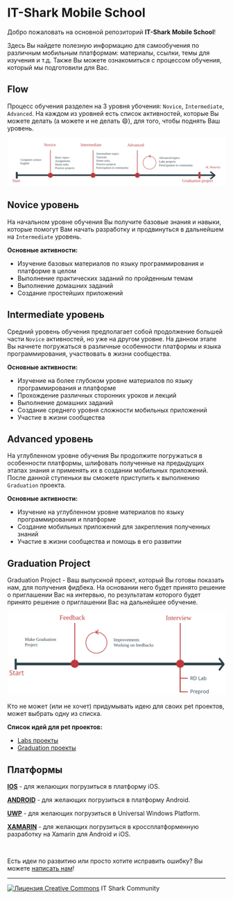 # IT-Shark Mobile School

Добро пожаловать на основной репозиторий **IT-Shark Mobile School**!

Здесь Вы найдете полезную информацию для самообучения по различным мобильным платформам: материалы, ссылки, темы для изучения и т.д. Также Вы можете ознакомиться с процессом обучения, который мы подготовили для Вас.

## Flow

Процесс обучения разделен на 3 уровня убочения: `Novice`, `Intermediate`, `Advanced`. На каждом из уровней есть список активностей, которые Вы можете делать (а можете и не делать :smile:), для того, чтобы поднять Ваш уровень.

<img src="images/IT-Shark_Flow_2.svg?sanitize=true">

## Novice уровень

На начальном уровне обучения Вы получите базовые знания и навыки, которые помогут Вам начать разработку и продвинуться в дальнейшем на `Intermediate` уровень.

**Основные активности:**
- Изучение базовых материалов по языку программирования и платформе в целом
- Выполнение практических заданий по пройденным темам
- Выполнение домашних заданий
- Создание простейших приложений

## Intermediate уровень

Средний уровень обучения предполагает собой продолжение большей части `Novice` активностей, но уже на другом уровне. На данном этапе Вы начнете погружаться в различные особенности платформы и языка программирования, участвовать в жизни сообщества.

**Основные активности:**
- Изучение на более глубоком уровне материалов по языку программирования и платформе
- Прохождение различных сторонних уроков и лекций
- Выполнение домашних заданий
- Создание среднего уровня сложности мобильных приложений
- Участие в жизни сообщества

## Advanced уровень

На углубленном уровне обучения Вы продолжите погружаться в особенности платформы, шлифовать полученные на предыдущих этапах знания и применять их в создании мобильных приложений. После данной ступеньки вы сможете приступить к выполнению `Graduation` проекта.

**Основные активности:**
- Изучение на углубленном уровне материалов по языку программирования и платформе
- Создание мобильных приложений для закрепления полученных знаний
- Участие в жизни сообщества и помощь в его развитии

## Graduation Project

Graduation Project - Ваш выпускной проект, который Вы готовы показать нам, для получения фидбека. На основании него будет принято решение о приглашении Вас на интервью, по результатам которого будет принято решение о приглашении Вас на дальнейшее обучение.

<img src="images/Graduation_Flow_2.svg?sanitize=true" width="600">

Кто не может (или не хочет) придумывать идею для своих pet проектов, может выбрать одну из списка.

**Список идей для pet проектов:**
- [Labs проекты](LabsProjects.md)
- [Graduation проекты](GraduationProjects.md)

## Платформы

[**IOS**](https://github.com/it-shark-pro/mobile-ios) - для желающих погрузиться в платформу iOS.

[**ANDROID**](https://github.com/it-shark-pro/mobile-android) - для желающих погрузиться в платформу Android.

[**UWP**](https://github.com/it-shark-pro/mobile-uwp) - для желающих погрузиться в Universal Windows Platform.

[**XAMARIN**](https://github.com/it-shark-pro/mobile-xamarin) - для желающих погрузиться в кроссплатформенную разработку на Xamarin для Android и iOS.

&nbsp;

Есть идеи по развитию или просто хотите исправить ошибку? Вы можете [написать нам](https://github.com/it-shark-pro/mobile-school/issues/new)!

---
[![Лицензия Creative Commons](https://i.creativecommons.org/l/by/4.0/80x15.png)](http://creativecommons.org/licenses/by/4.0/) IT Shark Community

